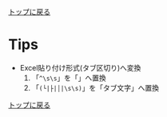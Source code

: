 [トップに戻る](../index.md)

# Tips

- Excel貼り付け形式(タブ区切り)へ変換
	1. 「```^\s\s```」を「」へ置換
	1. 「```(└|├|│|\s\s)```」を「タブ文字」へ置換

[トップに戻る](../index.md)
